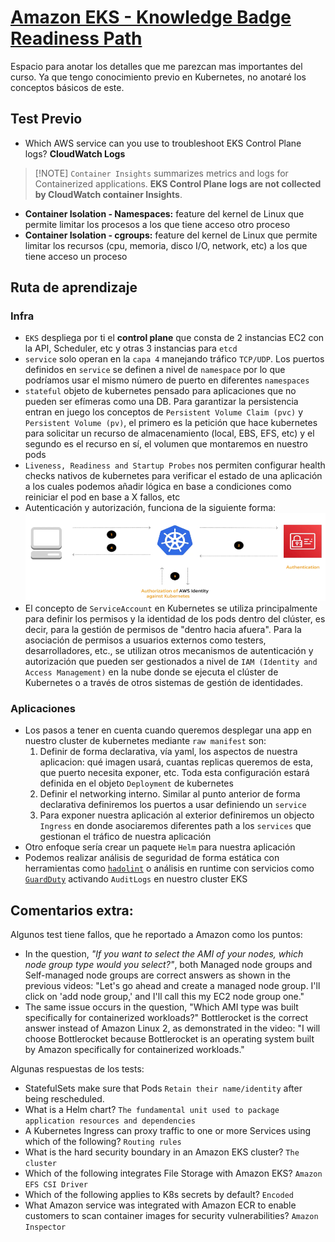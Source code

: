 # [Amazon EKS - Knowledge Badge Readiness Path](https://explore.skillbuilder.aws/learn/lp/1931/amazon-eks-knowledge-badge-readiness-path)
Espacio para anotar los detalles que me parezcan mas importantes del curso. Ya que tengo conocimiento previo en Kubernetes, no anotaré los conceptos básicos de este.

## Test Previo
- Which AWS service can you use to troubleshoot EKS Control Plane logs? **CloudWatch Logs**
> [!NOTE] `Container Insights` summarizes metrics and logs for Containerized applications. **EKS Control Plane logs are not collected by CloudWatch container Insights**.
- **Container Isolation - Namespaces:** feature del kernel de Linux que permite limitar los procesos a los que tiene acceso otro proceso
- **Container Isolation - cgroups:** feature del kernel de Linux que permite limitar los recursos (cpu, memoria, disco I/O, network, etc) a los que tiene acceso un proceso


## Ruta de aprendizaje
### Infra
- `EKS` despliega por ti el **control plane** que consta de 2 instancias EC2 con la API, Scheduler, etc y otras 3 instancias para `etcd`
- `service` solo operan en la `capa 4` manejando tráfico `TCP/UDP`. Los puertos definidos en `service` se definen a nivel de `namespace` por lo que podríamos usar el mismo número de puerto en diferentes `namespaces`
- `stateful` objeto de kubernetes pensado para aplicaciones que no pueden ser efímeras como una DB. Para garantizar la persistencia entran en juego los conceptos de `Persistent Volume Claim (pvc)` y `Persistent Volume (pv)`, el primero es la petición que hace kubernetes para solicitar un recurso de almacenamiento (local, EBS, EFS, etc) y el segundo es el recurso en sí, el volumen que montaremos en nuestro pods
- `Liveness, Readiness and Startup Probes` nos permiten configurar health checks nativos de kubernetes para verificar el estado de una aplicación a los cuales podemos añadir lógica en base a condiciones como reiniciar el pod en base a X fallos, etc
- Autenticación y autorización, funciona de la siguiente forma:
![Auth](Auth.png)
- El concepto de `ServiceAccount` en Kubernetes se utiliza principalmente para definir los permisos y la identidad de los pods dentro del clúster, es decir, para la gestión de permisos de "dentro hacia afuera". Para la asociación de permisos a usuarios externos como testers, desarrolladores, etc., se utilizan otros mecanismos de autenticación y autorización que pueden ser gestionados a nivel de `IAM (Identity and Access Management)` en la nube donde se ejecuta el clúster de Kubernetes o a través de otros sistemas de gestión de identidades.



### Aplicaciones
- Los pasos a tener en cuenta cuando queremos desplegar una app en nuestro cluster de kubernetes mediante `raw manifest` son:
    1. Definir de forma declarativa, vía yaml, los aspectos de nuestra aplicacion: qué imagen usará, cuantas replicas queremos de esta, que puerto necesita exponer, etc. Toda esta configuración estará definida en el objeto `Deployment` de kubernetes
    2. Definir el networking interno. Similar al punto anterior de forma declarativa definiremos los puertos a usar definiendo un `service`
    3. Para exponer nuestra aplicación al exterior definiremos un objecto `Ingress` en donde asociaremos diferentes path a los `services` que gestionan el tráfico de nuestra aplicación
- Otro enfoque sería crear un paquete `Helm` para nuestra aplicación
- Podemos realizar análisis de seguridad de forma estática con herramientas como [`hadolint`](https://github.com/hadolint/hadolint) o análisis en runtime con servicios como [`GuardDuty`](https://aws.amazon.com/es/guardduty/) activando `AuditLogs` en nuestro cluster EKS

## Comentarios extra:
Algunos test tiene fallos, que he reportado a Amazon como los puntos:
- In the question, *"If you want to select the AMI of your nodes, which node group type would you select?"*, both Managed node groups and Self-managed node groups are correct answers as shown in the previous videos: "Let's go ahead and create a managed node group. I'll click on 'add node group,' and I'll call this my EC2 node group one."
- The same issue occurs in the question, "Which AMI type was built specifically for containerized workloads?" Bottlerocket is the correct answer instead of Amazon Linux 2, as demonstrated in the video: "I will choose Bottlerocket because Bottlerocket is an operating system built by Amazon specifically for containerized workloads."

Algunas respuestas de los tests:
- StatefulSets make sure that Pods `Retain their name/identity` after being rescheduled.
- What is a Helm chart? `The fundamental unit used to package application resources and dependencies`
- A Kubernetes Ingress can proxy traffic to one or more Services using which of the following? `Routing rules`
- What is the hard security boundary in an Amazon EKS cluster? `The cluster`
- Which of the following integrates File Storage with Amazon EKS? `Amazon EFS CSI Driver`
- Which of the following applies to K8s secrets by default? `Encoded`
- What Amazon service was integrated with Amazon ECR to enable customers to scan container images for security vulnerabilities? `Amazon Inspector`